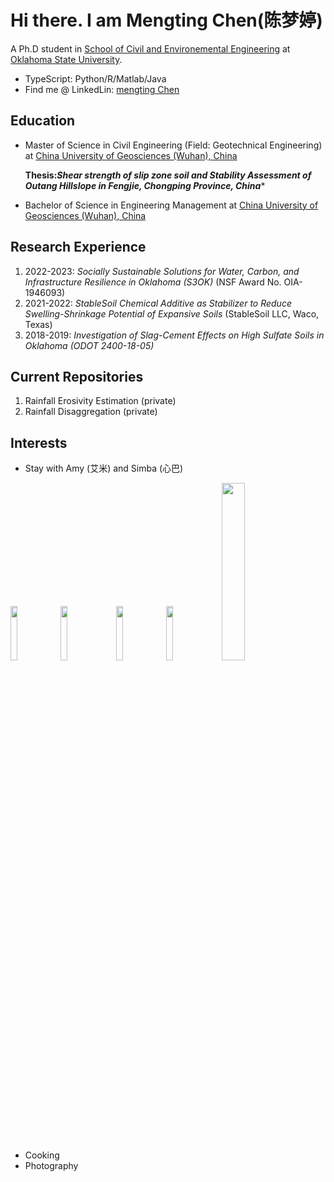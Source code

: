 
# Hi there. I am Mengting Chen(陈梦婷) 
                                              
A Ph.D student in [School of Civil and Environemental Engineering](https://ceat.okstate.edu/cive/) at [Oklahoma State University](https://go.okstate.edu/). 

- TypeScript: Python/R/Matlab/Java
- Find me @ LinkedLin: [mengting Chen](https://www.linkedin.com/in/mengting-chen-335674185/)

## Education
- Master of Science in Civil Engineering (Field: Geotechnical Engineering) at [China University of Geosciences (Wuhan), China](https://en.cug.edu.cn/)
  
  **Thesis:*Shear strength of slip zone soil and Stability Assessment of Outang Hillslope in Fengjie, Chongping Province, China****

- Bachelor of Science in Engineering Management at [China University of Geosciences (Wuhan), China](https://en.cug.edu.cn/)
                  
## Research Experience
1. 2022-2023: *Socially Sustainable Solutions for Water, Carbon, and Infrastructure Resilience in Oklahoma (S3OK)* (NSF Award No. OIA-1946093)
2. 2021-2022: *StableSoil Chemical Additive as Stabilizer to Reduce Swelling-Shrinkage Potential of Expansive Soils* (StableSoil LLC, Waco, Texas)
3. 2018-2019: *Investigation of Slag-Cement Effects on High Sulfate Soils in Oklahoma (ODOT 2400-18-05)*

## Current Repositories
1. Rainfall Erosivity Estimation (private)
2. Rainfall Disaggregation (private)

## Interests
- Stay with Amy (艾米) and Simba (心巴)
<p>
    <img src=https://github.com/mmC-Cmm/mmC-Cmm/blob/main/Photo%20Jul%2026%202022%2C%203%2026%2037%20PM.jpg style="width:15%; display:inline-block;">
    <img src="https://github.com/mmC-Cmm/mmC-Cmm/blob/main/Photo%20Nov%2006%202022%2C%204%2024%2054%20PM.jpg" style="width:15%; display:inline-block; margin-right:10px;">
    <img src="https://raw.githubusercontent.com/mmC-Cmm/mmC-Cmm/main/Photo%20Jul%2026%202022%2C%203%2026%2018%20PM.jpg" style="width:15%; display:inline-block;">
    <img src="https://github.com/mmC-Cmm/mmC-Cmm/blob/main/Photo%20Apr%2019%202023%2C%207%2007%2032%20PM.jpg" style="width:15%; display:inline-block; margin-right:10px;">
    <img src="https://github.com/mmC-Cmm/mmC-Cmm/blob/main/Photo%20Sep%2029%202022%2C%202%2023%2035%20PM.jpg" style="width:27%; display:inline-block; margin-right:10px;">
    
</p>

- Cooking
- Photography



